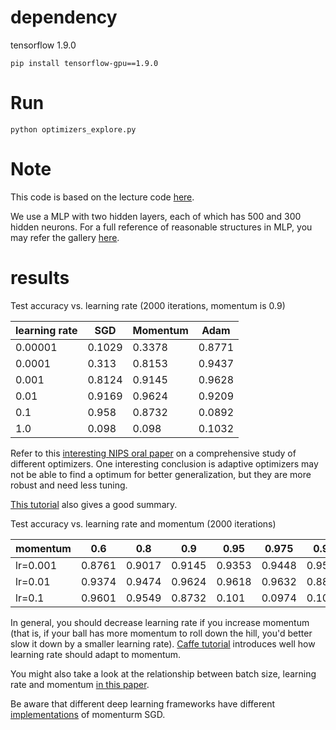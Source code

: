 # dependency
tensorflow 1.9.0
```
pip install tensorflow-gpu==1.9.0
```

# Run

```
python optimizers_explore.py
```

# Note
This code is based on the lecture code [here](https://gitlab.oit.duke.edu/dec18/intro_to_deep_learning/blob/master/lectures/02_example.ipynb).

We use a MLP with two hidden layers, each of which has 500 and 300 hidden neurons.
For a full reference of reasonable structures in MLP, you may refer the gallery [here](http://yann.lecun.com/exdb/mnist/).

# results
Test accuracy vs. learning rate
(2000 iterations, momentum is 0.9)

| learning rate  |  SGD | Momentum  |  Adam |
|---|---|---|---|
| 0.00001  | 0.1029  |  0.3378 | 0.8771  |
| 0.0001  |  0.313 |  0.8153 | 0.9437  |
| 0.001  | 0.8124  | 0.9145  |  0.9628 | 
| 0.01 | 0.9169  |  0.9624 |  0.9209 | 
| 0.1 |  0.958 |  0.8732 |  0.0892 |  
| 1.0 |  0.098 |  0.098 | 0.1032  |

Refer to this [interesting NIPS oral paper](https://papers.nips.cc/paper/7003-the-marginal-value-of-adaptive-gradient-methods-in-machine-learning.pdf) on a comprehensive study of different optimizers.
One interesting conclusion is adaptive optimizers may not be able to find a optimum for better generalization, but they are more robust and need less tuning.

[This tutorial](http://ruder.io/optimizing-gradient-descent/) also gives a good summary.

Test accuracy vs. learning rate and momentum
(2000 iterations)

| momentum  |  0.6  |  0.8 | 0.9  |  0.95 | 0.975 | 0.99
|---|---|---|---|---|---|---|
| lr=0.001  | 0.8761  |  0.9017 |  0.9145 |  0.9353  |  0.9448 | 0.9557|
| lr=0.01  |  0.9374 |  0.9474 |  0.9624 |  0.9618  | 0.9632  | 0.8814|
| lr=0.1  | 0.9601  | 0.9549  | 0.8732  |  0.101  |  0.0974 | 0.101 |

In general, you should decrease learning rate if you increase momentum (that is, if your ball has more momentum to roll down the hill, you'd better slow it down by a smaller learning rate).
[Caffe tutorial](http://caffe.berkeleyvision.org/tutorial/solver.html) introduces well how learning rate should adapt to momentum.

You might also take a look at the relationship between batch size, learning rate and momentum [in this paper](https://openreview.net/forum?id=B1Yy1BxCZ). 

Be aware that different deep learning frameworks have different [implementations](https://pytorch.org/docs/stable/optim.html#torch.optim.SGD) of momenturm SGD.

